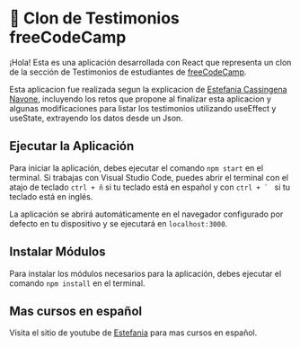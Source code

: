 # 📌 Clon de Testimonios freeCodeCamp   

¡Hola! Esta es una aplicación desarrollada con React que representa un clon de la sección de Testimonios de estudiantes de [freeCodeCamp](https://www.freecodecamp.org/espanol/).

Esta aplicacion fue realizada segun la explicacion de [Estefania Cassingena Navone](https://twitter.com/EstefaniaCassN), incluyendo los retos que propone al finalizar esta aplicacion y algunas modificaciones para listar los testimonios utilizando useEffect y useState, extrayendo los datos desde un Json.

## Ejecutar la Aplicación
Para iniciar la aplicación, debes ejecutar el comando `npm start` en el terminal. Si trabajas con Visual Studio Code, puedes abrir el terminal con el atajo de teclado `ctrl + ñ` si tu teclado está en español y con ```ctrl + ` ``` si tu teclado está en inglés. 

La aplicación se abrirá automáticamente en el navegador configurado por defecto en tu dispositivo y se ejecutará en `localhost:3000`.

## Instalar Módulos
Para instalar los módulos necesarios para la aplicación, debes ejecutar el comando `npm install` en el terminal.

## Mas cursos en español
Visita el sitio de youtube de [Estefania](https://www.youtube.com/playlist?list=PLWRcv-pTVJHSckCyslQgmID1VXWhWqJWH) para mas cursos en español.